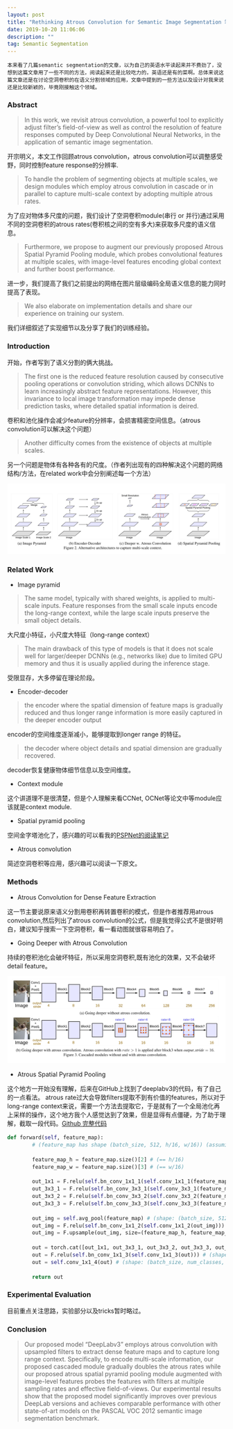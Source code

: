 ```yaml
---
layout: post
title: "Rethinking Atrous Convolution for Semantic Image Segmentation 笔记(DeepLabv3）"
date: 2019-10-20 11:06:06 
description: ""
tag: Semantic Segmentation
---
```


`本来看了几篇semantic segmentation的文章，以为自己的英语水平读起来并不费劲了，没想到这篇文章用了一些不同的方法，阅读起来还是比较吃力的，英语还是有的菜啊。总体来说这篇文章还是在讨论空洞卷积的在语义分割领域的应用，文章中提到的一些方法以及设计对我来说还是比较新颖的，毕竟刚接触这个领域。`

### Abstract

> In this work, we revisit atrous convolution, a powerful tool
to explicitly adjust filter’s field-of-view as well as control the resolution of feature responses computed by Deep Convolutional Neural Networks, in the application of semantic image segmentation. 

开宗明义，本文工作回顾atrous convolution，atrous convolution可以调整感受野，同时控制feature response的分辨率.

> To handle the problem of segmenting objects at multiple scales, we design modules which employ atrous convolution in cascade or in parallel to capture multi-scale context by adopting multiple atrous rates.

为了应对物体多尺度的问题，我们设计了空洞卷积module(串行 or 并行)通过采用不同的空洞卷积的atrous rates(卷积核之间的空有多大)来获取多尺度的语义信息。

> Furthermore, we propose to augment our previously proposed Atrous Spatial Pyramid Pooling module, which probes convolutional features at multiple scales, with image-level features encoding global context and further boost performance.

进一步，我们提高了我们之前提出的网络在图片层级编码全局语义信息的能力同时提高了表现。

> We also elaborate on implementation details and share our experience on training our system.

我们详细叙述了实现细节以及分享了我们的训练经验。

### Introduction

开始，作者写到了语义分割的俩大挑战。

> The first one is the reduced feature resolution caused by consecutive pooling operations or convolution striding, which allows DCNNs to learn increasingly abstract feature representations. However, this invariance to local image transformation may impede dense prediction tasks, where detailed spatial information is deired.

卷积和池化操作会减少feature的分辨率，会损害精密空间信息。（atrous convolution可以解决这个问题）

> Another difficulty comes from the existence of objects
at multiple scales.

另一个问题是物体有各种各有的尺度。（作者列出现有的四种解决这个问题的网络结构/方法，在related work中会分别阐述每一个方法）

![deeplabv3_solution_to_multiple_scale](/images/posts/deeplabv3_solution_to_multiple_scale.png)

### Related Work

- Image pyramid

> The same model, typically with shared weights, is applied to multi-scale inputs. Feature responses from the small scale inputs encode the long-range context, while the large scale inputs preserve the small object details.

大尺度小特征，小尺度大特征（long-range context）

> The main drawback of this type of models is that it does not scale well for larger/deeper DCNNs (e.g., networks like) due to limited GPU memory and thus it is usually applied during the inference stage.

受限显存，大多停留在理论阶段。

- Encoder-decoder

> the encoder where the spatial dimension of feature maps is gradually reduced and thus longer range information is more easily captured in the deeper encoder output

encoder的空间维度逐渐减小，能够提取到longer range 的特征。

>the decoder where object details and spatial dimension are gradually recovered.

decoder恢复健康物体细节信息以及空间维度。

- Context module

这个讲道理不是很清楚，但是个人理解来看CCNet, OCNet等论文中等module应该就是context module.

- Spatial pyramid pooling

空间金字塔池化了，感兴趣的可以看我的[PSPNet的阅读笔记](http://www.huanghao.site/2019/10/Pyramid-Scene-Parsing-Network%E7%AC%94%E8%AE%B0/)

- Atrous convolution

简述空洞卷积等应用，感兴趣可以阅读一下原文。

### Methods

- Atrous Convolution for Dense Feature Extraction

这一节主要说原来语义分割用卷积再转置卷积的模式，但是作者推荐用atrous convolution,然后列出了atrous convolution的公式，但是我觉得公式不是很好明白，建议知乎搜索一下空洞卷积，看一看动图就很容易明白了。

- Going Deeper with Atrous Convolution

持续的卷积池化会破坏特征，所以采用空洞卷积,既有池化的效果，又不会破坏detail feature。

![deeplabv3_atrous_module](/images/posts/deeplabv3_atrous_module.png)

- Atrous Spatial Pyramid Pooling

这个地方一开始没有理解，后来在GitHub上找到了deeplabv3的代码，有了自己的一点看法。
atrous rate过大会导致filters提取不到有价值的features，所以对于long-range context来说，需要一个方法去提取它，于是就有了一个全局池化再上采样的操作，这个地方我个人感觉达到了效果，但是显得有点僵硬，为了助于理解，截取一段代码。[Github 完整代码](https://github.com/fregu856/deeplabv3/blob/master/model/aspp.py)

``` python
def forward(self, feature_map):
        # (feature_map has shape (batch_size, 512, h/16, w/16)) (assuming self.resnet is ResNet18_OS16 or ResNet34_OS16. If self.resnet instead is ResNet18_OS8 or ResNet34_OS8, it will be (batch_size, 512, h/8, w/8))

        feature_map_h = feature_map.size()[2] # (== h/16)
        feature_map_w = feature_map.size()[3] # (== w/16)

        out_1x1 = F.relu(self.bn_conv_1x1_1(self.conv_1x1_1(feature_map))) # (shape: (batch_size, 256, h/16, w/16))
        out_3x3_1 = F.relu(self.bn_conv_3x3_1(self.conv_3x3_1(feature_map))) # (shape: (batch_size, 256, h/16, w/16))
        out_3x3_2 = F.relu(self.bn_conv_3x3_2(self.conv_3x3_2(feature_map))) # (shape: (batch_size, 256, h/16, w/16))
        out_3x3_3 = F.relu(self.bn_conv_3x3_3(self.conv_3x3_3(feature_map))) # (shape: (batch_size, 256, h/16, w/16))

        out_img = self.avg_pool(feature_map) # (shape: (batch_size, 512, 1, 1))
        out_img = F.relu(self.bn_conv_1x1_2(self.conv_1x1_2(out_img))) # (shape: (batch_size, 256, 1, 1))
        out_img = F.upsample(out_img, size=(feature_map_h, feature_map_w), mode="bilinear") # (shape: (batch_size, 256, h/16, w/16))

        out = torch.cat([out_1x1, out_3x3_1, out_3x3_2, out_3x3_3, out_img], 1) # (shape: (batch_size, 1280, h/16, w/16))
        out = F.relu(self.bn_conv_1x1_3(self.conv_1x1_3(out))) # (shape: (batch_size, 256, h/16, w/16))
        out = self.conv_1x1_4(out) # (shape: (batch_size, num_classes, h/16, w/16))

        return out
```

### Experimental Evaluation

目前重点关注思路，实验部分以及tricks暂时略过。

### Conclusion

> Our proposed model “DeepLabv3” employs atrous convolution with upsampled filters to extract dense feature maps and to capture long range context. Specifically, to encode multi-scale information, our proposed cascaded module gradually doubles the atrous rates while our proposed atrous spatial pyramid pooling module augmented with image-level features probes the features with filters at multiple sampling rates and effective field-of-views. Our experimental results show that the proposed model significantly improves over previous DeepLab versions and achieves comparable performance with other state-of-art models on the PASCAL VOC 2012 semantic image segmentation benchmark.
